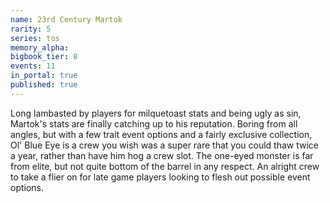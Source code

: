 ```yaml
---
name: 23rd Century Martok
rarity: 5
series: tos
memory_alpha:
bigbook_tier: 8
events: 11
in_portal: true
published: true
---
```


Long lambasted by players for milquetoast stats and being ugly as sin, Martok's stats are finally catching up to his reputation. Boring from all angles, but with a few trait event options and a fairly exclusive collection, Ol' Blue Eye is a crew you wish was a super rare that you could thaw twice a year, rather than have him hog a crew slot. The one-eyed monster is far from elite, but not quite bottom of the barrel in any respect. An alright crew to take a flier on for late game players looking to flesh out possible event options.
